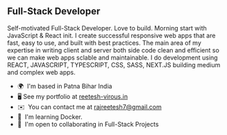 Full-Stack Developer
----------------------

Self-motivated Full-Stack Developer. Love to build. Morning start with JavaScript & React init. I create successful responsive web apps that are fast, easy to use, and built with best practices. The main area of my expertise in writing client and server both side code clean and efficient so we can make web apps sclable and maintainable. I do development using REACT, JAVASCRIPT, TYPESCRIPT, CSS, SASS, NEXT.JS building medium and complex web apps.

* 🌍  I'm based in Patna Bihar India
* 🖥️  See my portfolio at [reetesh-virous.in](http://reetesh-virous.netlify.app/)
* ✉️  You can contact me at [rajreetesh7@gmail.com](mailto:rajreetesh7@gmail.com)
* 🧠  I'm learning Docker.
* 🤝  I'm open to collaborating in Full-Stack Projects

<!-- 
### Socials

<p align="left"> <a href="https://www.github.com/virous77" target="_blank" rel="noreferrer"><img src="https://raw.githubusercontent.com/danielcranney/readme-generator/main/public/icons/socials/github.svg" width="32" height="32" /></a> <a href="https://www.twitter.com/iMBitcoinB" target="_blank" rel="noreferrer"><img src="https://raw.githubusercontent.com/danielcranney/readme-generator/main/public/icons/socials/twitter.svg" width="32" height="32" /></a></p> -->



